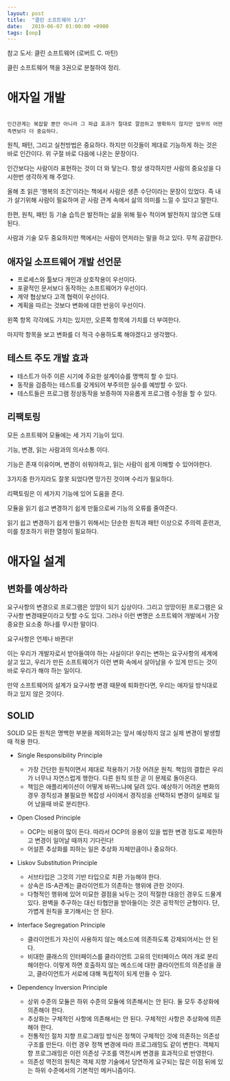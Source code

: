 ```yaml
---
layout: post
title:  "클린 소프트웨어 1/3"
date:   2019-06-07 01:00:00 +0900
tags: [oop]
---
```


참고 도서: 클린 소프트웨어 (로버트 C. 마틴)

클린 소프트웨어 책을 3권으로 분철하여 정리.

# 애자일 개발

~~~

인간관계는 복잡할 뿐만 아니라 그 파급 효과가 절대로 깔끔하고 명확하지 않지만 업무의 어떤 측면보다 더 중요하다. 

~~~

원칙, 패턴, 그리고 실천방법은 중요하다. 하지만 이것들이 제대로 기능하게 하는 것은 바로 인간이다. 위 구절 바로 다음에 나온는 문장이다. 

인간보다는 사람이라 표현하는 것이 더 와 닿는다. 항상 생각하지만 사람의 중요성을 다시한번 생각하게 해 주었다.

올해 초 읽은 '행복의 조건'이라는 책에서 사람은 생존 수단이라는 문장이 있었다. 즉 내가 살기위해 사람이 필요하며 곧 사람 관계 속에서 삶의 의미를 느낄 수 있다고 말한다.

한편, 원칙, 패턴 등 기술 습득은 발전하는 삶을 위해 필수 적이며 발전하지 않으면 도태된다.

사람과 기술 모두 중요하지만 책에서는 사람이 먼저라는 말을 하고 있다. 무척 공감한다.

## 애자일 소프트웨어 개발 선언문

- 프로세스와 툴보다 개인과 상호작용이 우선이다.
- 포괄적인 문서보다 동작하는 소프트웨어가 우선이다.
- 계약 협상보다 고객 협력이 우선이다.
- 계획을 따르는 것보다 변화에 대한 반응이 우선이다.

왼쪽 항목 각각에도 가치는 있지만, 오른쪽 항목에 가치를 더 부여한다. 

마지막 항목을 보고 변화를 더 적극 수용하도록 해야겠다고 생각했다. 

## 테스트 주도 개발 효과

- 테스트가 아주 이른 시기에 주요한 설계이슈를 명백히 할 수 있다.
- 동작을 검증하는 테스트를 갖게되어 부주의한 실수를 예방할 수 있다.
- 테스트들은 프로그램 정상동작을 보증하여 자유롭게 프로그램 수정을 할 수 있다.

## 리팩토링

모든 소프트웨어 모듈에는 세 가지 기능이 있다. 

기능, 변경, 읽는 사람과의 의사소통 이다. 

기능은 존재 이유이며, 변경이 쉬워야하고, 읽는 사람이 쉽게 이해할 수 있어야한다. 

3가지중 한가지라도 잘못 되었다면 망가진 것이며 수리가 필요하다.

리팩토링은 이 세가지 기능에 있어 도움을 준다. 

모듈을 읽기 쉽고 변경하기 쉽게 만듦으로써 기능의 오류를 줄여준다.

읽기 쉽고 변경하기 쉽게 만들기 위해서는 단순한 원칙과 패턴 이상으로 주의력 훈련과, 미를 창조하기 위한 열정이 필요하다.

# 애자일 설계

## 변화를 예상하라

요구사항의 변경으로 프로그램은 엉망이 되기 십상이다. 그리고 엉망이된 프로그램은 요구사항 변경때문이라고 탓할 수도 있다. 그러나 이런 변명은 소프트웨어 개발에서 가장 중요한 요소중 하나를 무시한 말이다. 

요구사항은 언제나 바뀐다!

이는 우리가 개발자로서 받아들여야 하는 사실이다! 우리는 변하는 요구사항의 세계에 살고 있고, 우리가 만든 소프트웨어가 이런 변화 속에서 살아남을 수 있게 만드는 것이 바로 우리가 해야 하는 일이다. 

만약 소프트웨어의 설계가 요구사항 변경 때문에 퇴화한다면, 우리는 애자일 방식대로 하고 있지 않은 것이다.

## SOLID

SOLID 모든 원칙은 명백한 부분을 제외하고는 앞서 예상하지 않고 실제 변경이 발생할 때 적용 한다.

- Single Responsibility Principle

  - 가장 간단한 원칙이면서 제대로 적용하기 가장 어려운 원칙. 책임의 결합은 우리가 너무나 자연스럽게 행한다. 다른 원칙 또한 곧 이 문제로 돌아온다.
  - 책임은 애플리케이션이 어떻게 바뀌느냐에 달려 있다. 예상하기 어려운 변화의 경우 경직성과 불필요한 복잡성 사이에서 경직성을 선택하되 변경이 실제로 일어 났을때 바로 분리한다.

- Open Closed Principle

  - OCP는 비용이 많이 든다. 따라서 OCP의 응용이 있을 법한 변경 정도로 제한하고 변경이 일어날 때까지 기다린다!
  - 어설픈 추상화를 피하는 일은 추상화 자체만큼이나 중요하다.

- Liskov Substitution Principle

  - 서브타입은 그것의 기반 타입으로 치환 가능해야 한다.
  - 상속은 IS-A관계는 클라이언트가 의존하는 행위에 관한 것이다.
  - 다형적인 행위에 있어 미묘한 결점을 놔두는 것이 적절한 대응인 경우도 드물게 있다. 완벽을 추구하는 대신 타협안을 받아들이는 것은 공학적인 균형이다. 단, 가볍게 원칙을 포기해서는 안 된다.

- Interface Segregation Principle

  - 클라이언트가 자신이 사용하지 않는 메소드에 의존하도록 강제되어서는 안 된다.
  - 비대한 클래스의 인터페이스를 클라이언트 고유의 인터페이스 여러 개로 분리해야한다. 이렇게 하면 호출하지 않는 메소드에 대한 클라이언트의 의존성을 끊고, 클라이언트가 서로에 대해 독립적이 되게 만들 수 있다.

- Dependency Inversion Principle

  - 상위 수준의 모듈은 하위 수준의 모듈에 의존해서는 안 된다. 둘 모두 추상화에 의존해야 한다.
  - 추상화는 구체적인 사항에 의존해서는 안 된다. 구체적인 사항은 추상화에 의존해야 한다.
  - 전통적인 절차 지향 프로그래밍 방식은 정책이 구체적인 것에 의존하는 의존성 구조를 만든다. 이런 경우 정책 변경에 따라 프로그래밍도 같이 변한다. 객체지향 프로그래밍은 이런 의존성 구조를 역전시켜 변경을 효과적으로 반영한다. 
  - 의존성 역전의 원칙은 객체 지향 기술에서 당연하게 요구되는 많은 이점 뒤에 있는 하위 수준에서의 기본적인 메커니즘이다.